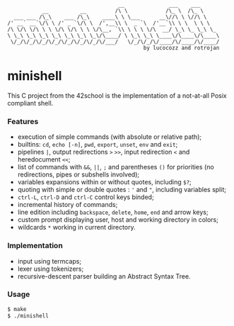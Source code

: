 ```
                                   __              ___    ___      
           __          __         /\ \            /\_ \  /\_ \     
  ___ ___ /\_\    ___ /\_\    ____\ \ \___      __\//\ \ \//\ \    
/' __` __`\/\ \ /' _ `\/\ \  /',__\\ \  _ `\  /'__`\\ \ \  \ \ \   
/\ \/\ \/\ \ \ \/\ \/\ \ \ \/\__, `\\ \ \ \ \/\  __/ \_\ \_ \_\ \_ 
\ \_\ \_\ \_\ \_\ \_\ \_\ \_\/\____/ \ \_\ \_\ \____\/\____\/\____\
 \/_/\/_/\/_/\/_/\/_/\/_/\/_/\/___/   \/_/\/_/\/____/\/____/\/____/
                                           by lucocozz and rotrojan
```
# minishell
This C project from the 42school is the implementation of a not-at-all Posix compliant shell.
### Features
- execution of simple commands (with absolute or relative path);
- builtins: `cd`, `echo [-n]`, `pwd`, `export`, `unset`,  `env` and `exit`;
- pipelines `|`, output redirections `>` `>>`, input redirection `<` and  heredocument `<<`;
- list of commands with `&&`, `||`, `;` and parentheses `()` for priorities (no redirections, pipes or subshells involved);
- variables expansions within or without quotes, including `$?`;
- quoting with simple or double quotes : `'` and `"`, including variables split;
- `ctrl-L`, `ctrl-D` and `ctrl-C` control keys binded;
- incremental history of commands;
- line edition including `backspace`, `delete`, `home`, `end` and arrow keys;
- custom prompt displaying user, host and working directory in colors;
- wildcards `*` working in current directory.
### Implementation
- input using termcaps;
- lexer using tokenizers;
- recursive-descent parser building an Abstract Syntax Tree.
### Usage
```sh
$ make
$ ./minishell
```
